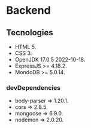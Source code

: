 # Backend
## Tecnologies
* HTML 5.
* CSS 3.
* OpenJDK 17.0.5 2022-10-18.
* ExpressJS >= 4.18.2.
* MondoDB >= 5.0.14.
### devDependencies
* body-parser => 1.20.1.
* cors => 2.8.5.
* mongoose => 6.9.0.
* nodemon => 2.0.20.